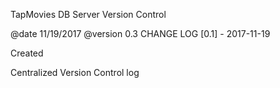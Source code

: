 
TapMovies DB Server Version Control

@date 11/19/2017 @version 0.3 CHANGE LOG [0.1] - 2017-11-19

Created

Centralized Version Control log
